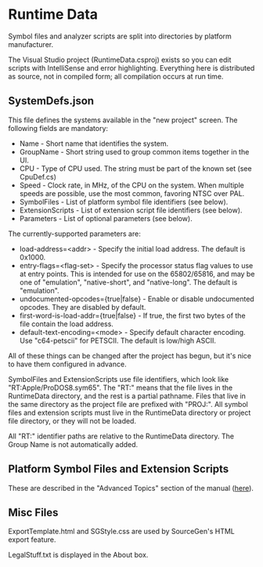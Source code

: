 # Runtime Data #

Symbol files and analyzer scripts are split into directories by
platform manufacturer.

The Visual Studio project (RuntimeData.csproj) exists so you can edit
scripts with IntelliSense and error highlighting.  Everything here is
distributed as source, not in compiled form; all compilation occurs at
run time.

## SystemDefs.json ##

This file defines the systems available in the "new project" screen.
The following fields are mandatory:

 * Name - Short name that identifies the system.
 * GroupName - Short string used to group common items together in the UI.
 * CPU - Type of CPU used.  The string must be part of the known set
    (see CpuDef.cs)
 * Speed - Clock rate, in MHz, of the CPU on the system.  When multiple
    speeds are possible, use the most common, favoring NTSC over PAL.
 * SymbolFiles - List of platform symbol file identifiers (see below).
 * ExtensionScripts - List of extension script file identifiers (see below).
 * Parameters - List of optional parameters (see below).

The currently-supported parameters are:

 * load-address=&lt;addr&gt; - Specify the initial load address.  The default
   is 0x1000.
 * entry-flags=&lt;flag-set&gt; - Specify the processor status flag values to
   use at entry points.  This is intended for use on the 65802/65816, and
   may be one of "emulation", "native-short", and "native-long".  The
   default is "emulation".
 * undocumented-opcodes={true|false} - Enable or disable undocumented
   opcodes.  They are disabled by default.
 * first-word-is-load-addr={true|false} - If true, the first two bytes of
   the file contain the load address.
 * default-text-encoding=&lt;mode&gt; - Specify default character encoding.
   Use "c64-petscii" for PETSCII.  The default is low/high ASCII.

All of these things can be changed after the project has begun, but it's
nice to have them configured in advance.

SymbolFiles and ExtensionScripts use file identifiers, which look like
"RT:Apple/ProDOS8.sym65".  The "RT:" means that the file lives in the
RuntimeData directory, and the rest is a partial pathname.  Files that
live in the same directory as the project file are prefixed with "PROJ:".
All symbol files and extension scripts must live in the RuntimeData
directory or project file directory, or they will not be loaded.

All "RT:" identifier paths are relative to the RuntimeData directory. The
Group Name is not automatically added.


## Platform Symbol Files and Extension Scripts ##

These are described in the "Advanced Topics" section of the manual
([here](Help/advanced.html)).


## Misc Files ##

ExportTemplate.html and SGStyle.css are used by SourceGen's HTML export
feature.

LegalStuff.txt is displayed in the About box.
